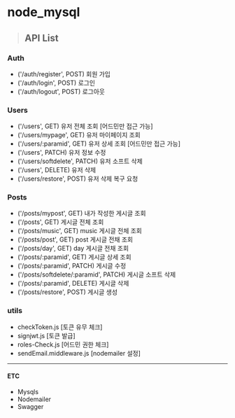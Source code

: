 # node_mysql


> ## API List
### Auth
- ('/auth/register', POST) 회원 가입
- ('/auth/login', POST) 로그인
- ('/auth/logout', POST) 로그아웃


### Users
- ('/users', GET) 유저 전체 조회 [어드민만 접근 가능]
- ('/users/mypage', GET) 유저 마이페이지 조회
- ('/users/:paramid', GET) 유저 상세 조회 [어드민만 접근 가능]
- ('/users', PATCH) 유저 정보 수정
- ('/users/softdelete', PATCH) 유저 소프트 삭제
- ('/users', DELETE) 유저 삭제
- ('/users/restore', POST) 유저 삭제 복구 요청


### Posts
- ('/posts/mypost', GET) 내가 작성한 게시글 조회
- ('/posts', GET) 게시글 전체 조회
- ('/posts/music', GET) music 게시글 전체 조회
- ('/posts/post', GET) post 게시글 전채 조회
- ('/posts/day', GET) day 게시글 전채 조회
- ('/posts/:paramid', GET) 게시글 상세 조회
- ('/posts/:paramid', PATCH) 게시글 수정
- ('/posts/softdelete/:paramid', PATCH) 게시글 소프트 삭제
- ('/posts/:paramid', DELETE) 게시글 삭제
- ('/posts/restore', POST) 게시글 생성


### utils
- checkToken.js [토큰 유무 체크]
- signjwt.js [토큰 발급]
- roles-Check.js [어드민 권한 체크]
- sendEmail.middleware.js [nodemailer 설정]


---

#### ETC
- Mysqls
- Nodemailer
- Swagger


</br>
